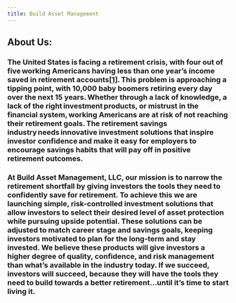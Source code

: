 ```yaml
---
title: Build Asset Management
---
```


## About Us:
### The United States is facing a retirement crisis, with four out of five working Americans having less than one year’s income saved in retirement accounts[[1]](). This problem is approaching a tipping point, with 10,000 baby boomers retiring every day over the next 15 years. Whether through a lack of knowledge, a lack of the right investment products, or mistrust in the financial system, working Americans are at risk of not reaching their retirement goals. The retirement savings industry needs innovative investment solutions that inspire investor confidence and make it easy for employers to encourage savings habits that will pay off in positive retirement outcomes.

### At Build Asset Management, LLC, our mission is to narrow the retirement shortfall by giving investors the tools they need to confidently save for retirement. To achieve this we are launching simple, risk-controlled investment solutions that allow investors to select their desired level of asset protection while pursuing upside potential. These solutions can be adjusted to match career stage and savings goals, keeping investors motivated to plan for the long-term and stay invested. We believe these products will give investors a higher degree of quality, confidence, and risk management than what’s available in the industry today. If we succeed, investors will succeed, because they will have the tools they need to build towards a better retirement…until it’s time to start living it.
